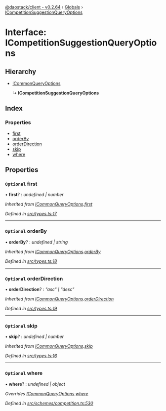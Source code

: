 [@daostack/client - v0.2.64](../README.md) › [Globals](../globals.md) › [ICompetitionSuggestionQueryOptions](icompetitionsuggestionqueryoptions.md)

# Interface: ICompetitionSuggestionQueryOptions

## Hierarchy

* [ICommonQueryOptions](icommonqueryoptions.md)

  ↳ **ICompetitionSuggestionQueryOptions**

## Index

### Properties

* [first](icompetitionsuggestionqueryoptions.md#optional-first)
* [orderBy](icompetitionsuggestionqueryoptions.md#optional-orderby)
* [orderDirection](icompetitionsuggestionqueryoptions.md#optional-orderdirection)
* [skip](icompetitionsuggestionqueryoptions.md#optional-skip)
* [where](icompetitionsuggestionqueryoptions.md#optional-where)

## Properties

### `Optional` first

• **first**? : *undefined | number*

*Inherited from [ICommonQueryOptions](icommonqueryoptions.md).[first](icommonqueryoptions.md#optional-first)*

*Defined in [src/types.ts:17](https://github.com/daostack/client/blob/9d69996/src/types.ts#L17)*

___

### `Optional` orderBy

• **orderBy**? : *undefined | string*

*Inherited from [ICommonQueryOptions](icommonqueryoptions.md).[orderBy](icommonqueryoptions.md#optional-orderby)*

*Defined in [src/types.ts:18](https://github.com/daostack/client/blob/9d69996/src/types.ts#L18)*

___

### `Optional` orderDirection

• **orderDirection**? : *"asc" | "desc"*

*Inherited from [ICommonQueryOptions](icommonqueryoptions.md).[orderDirection](icommonqueryoptions.md#optional-orderdirection)*

*Defined in [src/types.ts:19](https://github.com/daostack/client/blob/9d69996/src/types.ts#L19)*

___

### `Optional` skip

• **skip**? : *undefined | number*

*Inherited from [ICommonQueryOptions](icommonqueryoptions.md).[skip](icommonqueryoptions.md#optional-skip)*

*Defined in [src/types.ts:16](https://github.com/daostack/client/blob/9d69996/src/types.ts#L16)*

___

### `Optional` where

• **where**? : *undefined | object*

*Overrides [ICommonQueryOptions](icommonqueryoptions.md).[where](icommonqueryoptions.md#optional-where)*

*Defined in [src/schemes/competition.ts:530](https://github.com/daostack/client/blob/9d69996/src/schemes/competition.ts#L530)*
